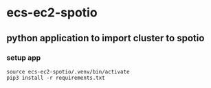 # ecs-ec2-spotio

## python application to import cluster to spotio

### setup app

    source ecs-ec2-spotio/.venv/bin/activate
    pip3 install -r requirements.txt

